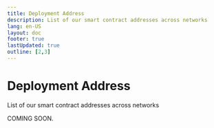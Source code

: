 ```yaml
---
title: Deployment Address
description: List of our smart contract addresses across networks
lang: en-US
layout: doc
footer: true
lastUpdated: true
outline: [2,3]
---
```


# Deployment Address
List of our smart contract addresses across networks

COMING SOON.

<!-- | Networks | Market | Router |
| :------: | :----: | :----: |
| Sonic Mainnet | `0xE7fc91070ceE115e4B9dfa97B90603e41D9A2176` | `0x107F61D94A9072c50727E3D6D52A44CDE6AE2f77` | -->